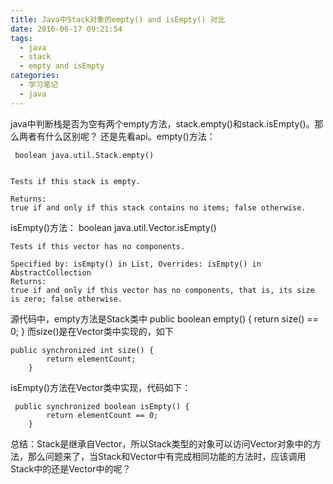 ```yaml
---
title: Java中Stack对象的empty() and isEmpty() 对比
date: 2016-06-17 09:21:54
tags: 
  - java
  - stack
  - empty and isEmpty
categories:
  - 学习笔记
  - java
---
```

java中判断栈是否为空有两个empty方法，stack.empty()和stack.isEmpty()。那么两者有什么区别呢？
还是先看api。empty()方法：
<!-- more -->

	 boolean java.util.Stack.empty()


	Tests if this stack is empty.

	Returns:
	true if and only if this stack contains no items; false otherwise.
isEmpty()方法：
	boolean java.util.Vector.isEmpty()


	Tests if this vector has no components.

	Specified by: isEmpty() in List, Overrides: isEmpty() in AbstractCollection
	Returns:
	true if and only if this vector has no components, that is, its size is zero; false otherwise.

源代码中，empty方法是Stack类中
	 public boolean empty() {
	        return size() == 0;
	    }
而size()是在Vector类中实现的，如下

	public synchronized int size() {
	        return elementCount;
	    }
isEmpty()方法在Vector类中实现，代码如下：

	 public synchronized boolean isEmpty() {
	        return elementCount == 0;
	    }
总结：Stack是继承自Vector，所以Stack类型的对象可以访问Vector对象中的方法，那么问题来了，当Stack和Vector中有完成相同功能的方法时，应该调用Stack中的还是Vector中的呢？